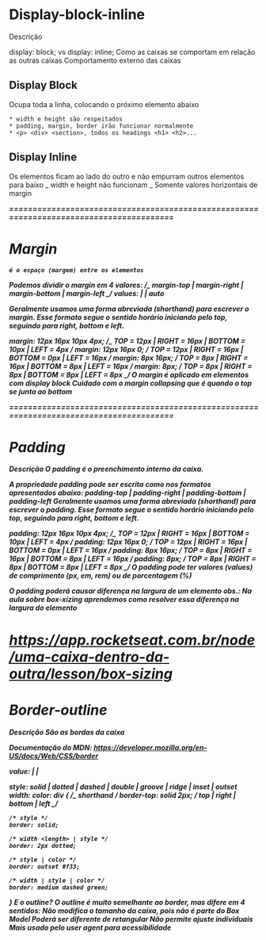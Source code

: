 # Display-block-inline

Descrição

display: block; vs display: inline;
Como as caixas se comportam em relação as outras caixas
Comportamento externo das caixas

## Display Block

Ocupa toda a linha, colocando o próximo elemento abaixo

    * width e height são respeitados
    * padding, margin, border irão funcionar normalmente
    * <p> <div> <section>, todos os headings <h1> <h2>...

## Display Inline

Os elementos ficam ao lado do outro e não empurram outros elementos para baixo
_ width e height não funcionam
_ Somente valores horizontais de margin

<a> <strong> <span> <em>

========================================================================================

# Margin

    é o espaço (margem) entre os elementos

Podemos dividir o margin em 4 valores:
/_ margin-top | margin-right | margin-bottom | margin-left _/
values: <length> | <percentage> | auto

Geralmente usamos uma forma abreviada (shorthand) para escrever o margin. Esse formato segue o sentido horário iniciando pelo top, seguindo para right, bottom e left.

margin: 12px 16px 10px 4px; /_ TOP = 12px | RIGHT = 16px | BOTTOM = 10px | LEFT = 4px _/
margin: 12px 16px 0; /_ TOP = 12px | RIGHT = 16px | BOTTOM = 0px | LEFT = 16px _/
margin: 8px 16px; /_ TOP = 8px | RIGHT = 16px | BOTTOM = 8px | LEFT = 16px _/
margin: 8px; /_ TOP = 8px | RIGHT = 8px | BOTTOM = 8px | LEFT = 8px _/
O margin é aplicado em elementos com display block
Cuidado com o margin collapsing que é quando o top se junta ao bottom

========================================================================================

# Padding

Descrição
O padding é o preenchimento interno da caixa.

A propriedade padding pode ser escrita como nos formatos apresentados abaixo:
padding-top | padding-right | padding-bottom | padding-left
Geralmente usamos uma forma abreviada (shorthand) para escrever o padding. Esse formato segue o sentido horário iniciando pelo top, seguindo para right, bottom e left.

padding: 12px 16px 10px 4px; /_ TOP = 12px | RIGHT = 16px | BOTTOM = 10px | LEFT = 4px _/
padding: 12px 16px 0; /_ TOP = 12px | RIGHT = 16px | BOTTOM = 0px | LEFT = 16px _/
padding: 8px 16px; /_ TOP = 8px | RIGHT = 16px | BOTTOM = 8px | LEFT = 16px _/
padding: 8px; /_ TOP = 8px | RIGHT = 8px | BOTTOM = 8px | LEFT = 8px _/
O padding pode ter valores (values) de comprimento (px, em, rem) ou de porcentagem (%)

O padding poderá causar diferença na largura de um elemento
obs.: Na aula sobre box-xizing aprendemos como resolver essa diferença na largura do elemento

# https://app.rocketseat.com.br/node/uma-caixa-dentro-da-outra/lesson/box-sizing

# Border-outline

Descrição
São as bordas da caixa

Documentação do MDN: https://developer.mozilla.org/en-US/docs/Web/CSS/border

value: <border-style> | <border-width> | <border-color>

style: solid | dotted | dashed | double | groove | ridge | inset | outset
width: <length>
color: <color>
div {
/_ shorthand _/
border-top: solid 2px; /_ top | right | bottom | left _/

    /* style */
    border: solid;

    /* width <length> | style */
    border: 2px dotted;

    /* style | color */
    border: outset #f33;

    /* width | style | color */
    border: medium dashed green;

}
E o outline?
O outline é muito semelhante ao border, mas difere em 4 sentidos:
Não modifica o tamanho da caixa, pois não é parte do Box Model
Poderá ser diferente de retangular
Não permite ajuste individuais
Mais usado pelo user agent para acessibilidade
